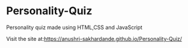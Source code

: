 # Personality-Quiz
Personality quiz made using HTML,CSS and JavaScript

Visit the site at:https://anushri-sakhardande.github.io/Personality-Quiz/
